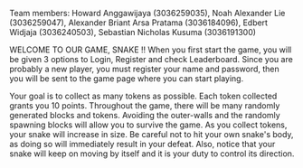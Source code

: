 Team members:
Howard Anggawijaya (3036259035),
Noah Alexander Lie (3036259047),
Alexander Briant Arsa Pratama (3036184096),
Edbert Widjaja (3036240503),
Sebastian Nicholas Kusuma (3036191300)

WELCOME TO OUR GAME, SNAKE !!
When you first start the game, you will be given 3 options to Login, Register and check Leaderboard. Since you are probably a new player, you must register your name and password, then you will be sent to the game page where you can start playing.

Your goal is to collect as many tokens as possible. Each token collected grants you 10 points. Throughout the game, there will be many randomly generated blocks and tokens. Avoiding the outer-walls and the randomly spawning blocks will allow you to survive the game. As you collect tokens, your snake will increase in size. Be careful not to hit your own snake's body, as doing so will immediately result in your defeat. Also, notice that your snake will keep on moving by itself and it is your duty to control its direction.

